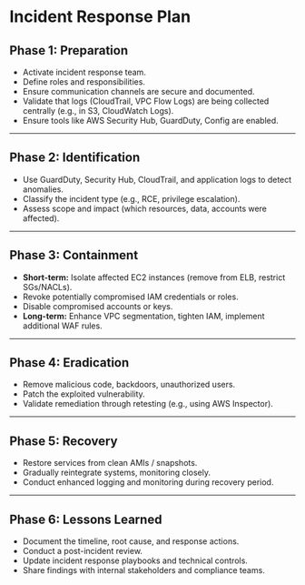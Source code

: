 # Incident Response Plan

## Phase 1: Preparation
- Activate incident response team.
- Define roles and responsibilities.
- Ensure communication channels are secure and documented.
- Validate that logs (CloudTrail, VPC Flow Logs) are being collected centrally (e.g., in S3, CloudWatch Logs).
- Ensure tools like AWS Security Hub, GuardDuty, Config are enabled.

---

## Phase 2: Identification
- Use GuardDuty, Security Hub, CloudTrail, and application logs to detect anomalies.
- Classify the incident type (e.g., RCE, privilege escalation).
- Assess scope and impact (which resources, data, accounts were affected).

---

## Phase 3: Containment
- **Short-term:** Isolate affected EC2 instances (remove from ELB, restrict SGs/NACLs).
- Revoke potentially compromised IAM credentials or roles.
- Disable compromised accounts or keys.
- **Long-term:** Enhance VPC segmentation, tighten IAM, implement additional WAF rules.

---

## Phase 4: Eradication
- Remove malicious code, backdoors, unauthorized users.
- Patch the exploited vulnerability.
- Validate remediation through retesting (e.g., using AWS Inspector).

---

## Phase 5: Recovery
- Restore services from clean AMIs / snapshots.
- Gradually reintegrate systems, monitoring closely.
- Conduct enhanced logging and monitoring during recovery period.

---

## Phase 6: Lessons Learned
- Document the timeline, root cause, and response actions.
- Conduct a post-incident review.
- Update incident response playbooks and technical controls.
- Share findings with internal stakeholders and compliance teams.
